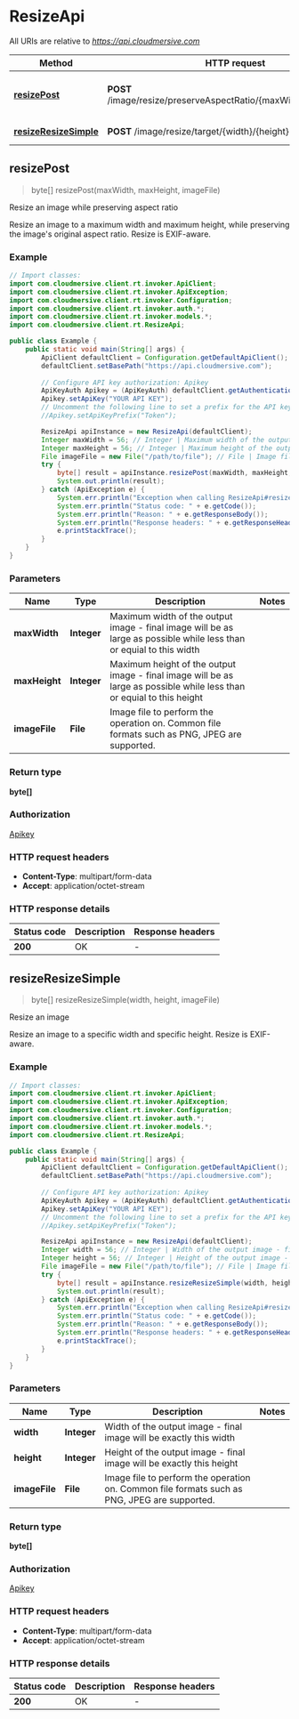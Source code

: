 # ResizeApi

All URIs are relative to *https://api.cloudmersive.com*

Method | HTTP request | Description
------------- | ------------- | -------------
[**resizePost**](ResizeApi.md#resizePost) | **POST** /image/resize/preserveAspectRatio/{maxWidth}/{maxHeight} | Resize an image while preserving aspect ratio
[**resizeResizeSimple**](ResizeApi.md#resizeResizeSimple) | **POST** /image/resize/target/{width}/{height} | Resize an image



## resizePost

> byte[] resizePost(maxWidth, maxHeight, imageFile)

Resize an image while preserving aspect ratio

Resize an image to a maximum width and maximum height, while preserving the image&#39;s original aspect ratio.  Resize is EXIF-aware.

### Example

```java
// Import classes:
import com.cloudmersive.client.rt.invoker.ApiClient;
import com.cloudmersive.client.rt.invoker.ApiException;
import com.cloudmersive.client.rt.invoker.Configuration;
import com.cloudmersive.client.rt.invoker.auth.*;
import com.cloudmersive.client.rt.invoker.models.*;
import com.cloudmersive.client.rt.ResizeApi;

public class Example {
    public static void main(String[] args) {
        ApiClient defaultClient = Configuration.getDefaultApiClient();
        defaultClient.setBasePath("https://api.cloudmersive.com");
        
        // Configure API key authorization: Apikey
        ApiKeyAuth Apikey = (ApiKeyAuth) defaultClient.getAuthentication("Apikey");
        Apikey.setApiKey("YOUR API KEY");
        // Uncomment the following line to set a prefix for the API key, e.g. "Token" (defaults to null)
        //Apikey.setApiKeyPrefix("Token");

        ResizeApi apiInstance = new ResizeApi(defaultClient);
        Integer maxWidth = 56; // Integer | Maximum width of the output image - final image will be as large as possible while less than or equial to this width
        Integer maxHeight = 56; // Integer | Maximum height of the output image - final image will be as large as possible while less than or equial to this height
        File imageFile = new File("/path/to/file"); // File | Image file to perform the operation on.  Common file formats such as PNG, JPEG are supported.
        try {
            byte[] result = apiInstance.resizePost(maxWidth, maxHeight, imageFile);
            System.out.println(result);
        } catch (ApiException e) {
            System.err.println("Exception when calling ResizeApi#resizePost");
            System.err.println("Status code: " + e.getCode());
            System.err.println("Reason: " + e.getResponseBody());
            System.err.println("Response headers: " + e.getResponseHeaders());
            e.printStackTrace();
        }
    }
}
```

### Parameters


Name | Type | Description  | Notes
------------- | ------------- | ------------- | -------------
 **maxWidth** | **Integer**| Maximum width of the output image - final image will be as large as possible while less than or equial to this width |
 **maxHeight** | **Integer**| Maximum height of the output image - final image will be as large as possible while less than or equial to this height |
 **imageFile** | **File**| Image file to perform the operation on.  Common file formats such as PNG, JPEG are supported. |

### Return type

**byte[]**

### Authorization

[Apikey](../README.md#Apikey)

### HTTP request headers

- **Content-Type**: multipart/form-data
- **Accept**: application/octet-stream

### HTTP response details
| Status code | Description | Response headers |
|-------------|-------------|------------------|
| **200** | OK |  -  |


## resizeResizeSimple

> byte[] resizeResizeSimple(width, height, imageFile)

Resize an image

Resize an image to a specific width and specific height.  Resize is EXIF-aware.

### Example

```java
// Import classes:
import com.cloudmersive.client.rt.invoker.ApiClient;
import com.cloudmersive.client.rt.invoker.ApiException;
import com.cloudmersive.client.rt.invoker.Configuration;
import com.cloudmersive.client.rt.invoker.auth.*;
import com.cloudmersive.client.rt.invoker.models.*;
import com.cloudmersive.client.rt.ResizeApi;

public class Example {
    public static void main(String[] args) {
        ApiClient defaultClient = Configuration.getDefaultApiClient();
        defaultClient.setBasePath("https://api.cloudmersive.com");
        
        // Configure API key authorization: Apikey
        ApiKeyAuth Apikey = (ApiKeyAuth) defaultClient.getAuthentication("Apikey");
        Apikey.setApiKey("YOUR API KEY");
        // Uncomment the following line to set a prefix for the API key, e.g. "Token" (defaults to null)
        //Apikey.setApiKeyPrefix("Token");

        ResizeApi apiInstance = new ResizeApi(defaultClient);
        Integer width = 56; // Integer | Width of the output image - final image will be exactly this width
        Integer height = 56; // Integer | Height of the output image - final image will be exactly this height
        File imageFile = new File("/path/to/file"); // File | Image file to perform the operation on.  Common file formats such as PNG, JPEG are supported.
        try {
            byte[] result = apiInstance.resizeResizeSimple(width, height, imageFile);
            System.out.println(result);
        } catch (ApiException e) {
            System.err.println("Exception when calling ResizeApi#resizeResizeSimple");
            System.err.println("Status code: " + e.getCode());
            System.err.println("Reason: " + e.getResponseBody());
            System.err.println("Response headers: " + e.getResponseHeaders());
            e.printStackTrace();
        }
    }
}
```

### Parameters


Name | Type | Description  | Notes
------------- | ------------- | ------------- | -------------
 **width** | **Integer**| Width of the output image - final image will be exactly this width |
 **height** | **Integer**| Height of the output image - final image will be exactly this height |
 **imageFile** | **File**| Image file to perform the operation on.  Common file formats such as PNG, JPEG are supported. |

### Return type

**byte[]**

### Authorization

[Apikey](../README.md#Apikey)

### HTTP request headers

- **Content-Type**: multipart/form-data
- **Accept**: application/octet-stream

### HTTP response details
| Status code | Description | Response headers |
|-------------|-------------|------------------|
| **200** | OK |  -  |

